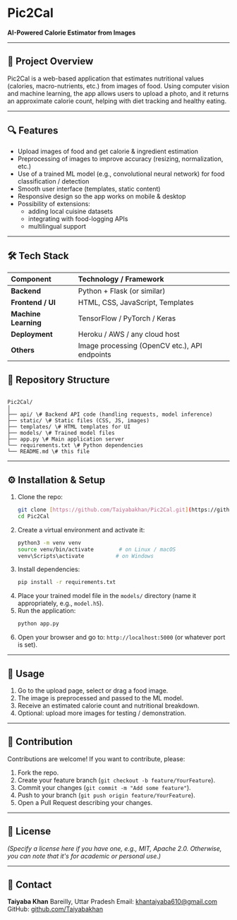 # Pic2Cal

**AI-Powered Calorie Estimator from Images**

---

## 🚀 Project Overview

Pic2Cal is a web-based application that estimates nutritional values (calories, macro-nutrients, etc.) from images of food. Using computer vision and machine learning, the app allows users to upload a photo, and it returns an approximate calorie count, helping with diet tracking and healthy eating.

---

## 🔍 Features

- Upload images of food and get calorie & ingredient estimation
- Preprocessing of images to improve accuracy (resizing, normalization, etc.)
- Use of a trained ML model (e.g., convolutional neural network) for food classification / detection
- Smooth user interface (templates, static content)
- Responsive design so the app works on mobile & desktop
- Possibility of extensions:
  - adding local cuisine datasets
  - integrating with food-logging APIs
  - multilingual support

---

## 🛠️ Tech Stack

| Component | Technology / Framework |
| :--- | :--- |
| **Backend** | Python + Flask (or similar) |
| **Frontend / UI** | HTML, CSS, JavaScript, Templates |
| **Machine Learning** | TensorFlow / PyTorch / Keras |
| **Deployment** | Heroku / AWS / any cloud host |
| **Others** | Image processing (OpenCV etc.), API endpoints |


## 📁 Repository Structure

```

Pic2Cal/
│
├── api/ \# Backend API code (handling requests, model inference)
├── static/ \# Static files (CSS, JS, images)
├── templates/ \# HTML templates for UI
├── models/ \# Trained model files
├── app.py \# Main application server
└── requirements.txt \# Python dependencies
└── README.md \# this file

```

---

## ⚙️ Installation & Setup

1.  Clone the repo:
    ```bash
    git clone [https://github.com/Taiyabakhan/Pic2Cal.git](https://github.com/Taiyabakhan/Pic2Cal.git)
    cd Pic2Cal
    ```
2.  Create a virtual environment and activate it:
    ```bash
    python3 -m venv venv
    source venv/bin/activate        # on Linux / macOS
    venv\Scripts\activate          # on Windows
    ```
3.  Install dependencies:
    ```bash
    pip install -r requirements.txt
    ```
4.  Place your trained model file in the `models/` directory (name it appropriately, e.g., `model.h5`).
5.  Run the application:
    ```bash
    python app.py
    ```
6.  Open your browser and go to: `http://localhost:5000` (or whatever port is set).

---

## 🔬 Usage

1.  Go to the upload page, select or drag a food image.
2.  The image is preprocessed and passed to the ML model.
3.  Receive an estimated calorie count and nutritional breakdown.
4.  Optional: upload more images for testing / demonstration.

---

## 🤝 Contribution

Contributions are welcome! If you want to contribute, please:

1.  Fork the repo.
2.  Create your feature branch (`git checkout -b feature/YourFeature`).
3.  Commit your changes (`git commit -m "Add some feature"`).
4.  Push to your branch (`git push origin feature/YourFeature`).
5.  Open a Pull Request describing your changes.

---

## 📝 License

*(Specify a license here if you have one, e.g., MIT, Apache 2.0. Otherwise, you can note that it's for academic or personal use.)*

---

## 📌 Contact

**Taiyaba Khan**
Bareilly, Uttar Pradesh
Email: khantaiyaba610@gmail.com
GitHub: [github.com/Taiyabakhan](https://github.com/Taiyabakhan)
````
